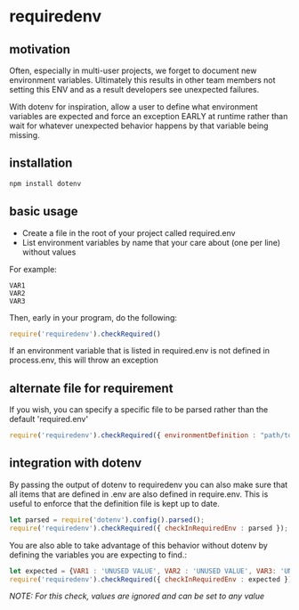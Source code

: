 # requiredenv

## motivation

Often, especially in multi-user projects, we forget to document new environment variables. Ultimately this results in other team members not setting this ENV and as a result developers see unexpected failures.

With dotenv for inspiration, allow a user to define what environment variables are expected and force an exception EARLY at runtime rather than wait for whatever unexpected behavior happens by that variable being missing.

## installation

```bash
npm install dotenv
```

## basic usage

- Create a file in the root of your project called required.env
- List environment variables by name that your care about (one per line) without values

For example:

```dosini
VAR1
VAR2
VAR3
```

Then, early in your program, do the following:

```javascript
require('requiredenv').checkRequired()
```

If an environment variable that is listed in required.env is not defined in process.env, this will throw an exception

## alternate file for requirement

If you wish, you can specify a specific file to be parsed rather than the default 'required.env'

```javascript
require('requiredenv').checkRequired({ environmentDefinition : "path/to/file" });
```

## integration with dotenv

By passing the output of dotenv to requiredenv you can also make sure that all items that are defined in .env are also defined in require.env. This is useful to enforce that the definition file is kept up to date.

```javascript
let parsed = require('dotenv').config().parsed();
require('requiredenv').checkRequired({ checkInRequiredEnv : parsed });
```

You are also able to take advantage of this behavior without dotenv by defining the variables you are expecting to find.:

```javascript
let expected = {VAR1 : 'UNUSED VALUE', VAR2 : 'UNUSED VALUE', VAR3: 'UNUSED VALUE'}
require('requiredenv').checkRequired({ checkInRequiredEnv : expected });
```

*NOTE: For this check, values are ignored and can be set to any value*